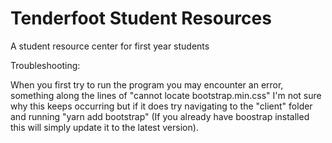 # Tenderfoot Student Resources
 A student resource center for first year students



Troubleshooting:

When you first try to run the program you may encounter an error, something along the lines of "cannot locate bootstrap.min.css" I'm not sure why this keeps occurring but if it does try navigating to the "client" folder and running "yarn add bootstrap" (If you already have boostrap installed this will simply update it to the latest version).